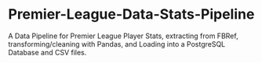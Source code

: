 # Premier-League-Data-Stats-Pipeline
A Data Pipeline for Premier League Player Stats, extracting from FBRef, transforming/cleaning with Pandas, and Loading into a PostgreSQL Database and CSV files.

